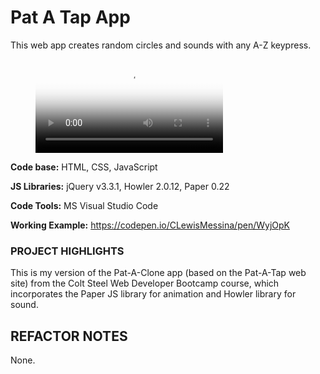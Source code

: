 ﻿# Pat A Tap App
This web app creates random circles and sounds with any A-Z keypress.

<figure class="video_container">
  <video controls="false" allowfullscreen="true" poster="#https://raw.githubusercontent.com/CLewisMessina/Pat_A_Tap_App/master/img/PAC.png">
    <source src="https://raw.githubusercontent.com/CLewisMessina/Pat_A_Tap_App/master/img/PAS.webm" type="video/webm">
    <source src="https://raw.githubusercontent.com/CLewisMessina/Pat_A_Tap_App/master/img/PAS3.mp4" type="video/mp4">
    <source src="https://raw.githubusercontent.com/CLewisMessina/Pat_A_Tap_App/master/img/PAS3.ogg" type="video/ogg">
  </video>
</figure>

**Code base:** HTML, CSS, JavaScript

**JS Libraries:** jQuery v3.3.1, Howler 2.0.12, Paper 0.22

**Code Tools:** MS Visual Studio Code

**Working Example:** https://codepen.io/CLewisMessina/pen/WyjOpK


### PROJECT HIGHLIGHTS
This is my version of the Pat-A-Clone app (based on the Pat-A-Tap web site) from the Colt Steel Web Developer Bootcamp course, which incorporates the Paper JS library for animation and Howler library for sound.

## REFACTOR NOTES
None.

